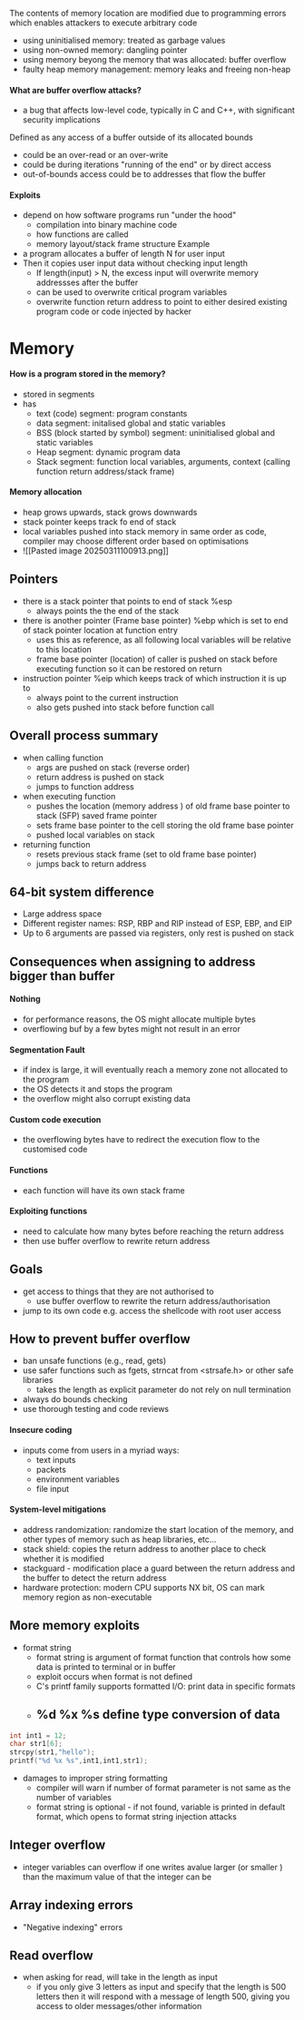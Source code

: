 The contents of memory location are modified due to programming errors which enables attackers to execute arbitrary code
- using uninitialised memory: treated as garbage values
- using non-owned memory: dangling pointer
- using memory beyong the memory that was allocated: buffer overflow
- faulty heap memory management: memory leaks and freeing non-heap

#### What are buffer overflow attacks?
- a bug that affects low-level code, typically in C and C++, with significant security implications

Defined as any access of a buffer outside of its allocated bounds
- could be an over-read or an over-write
- could be during iterations "running of the end" or by direct access
- out-of-bounds access could be to addresses that flow the buffer

#### Exploits
- depend on how software programs run "under the hood"
	- compilation into binary machine code
	- how functions are called
	- memory layout/stack frame structure
Example
- a program allocates a buffer of length N for user input
- Then it copies user input data without checking input length
	- If length(input) > N, the excess input will overwrite memory addressses after the buffer
	- can be used to overwrite critical program variables
	- overwrite function return address to point to either desired existing program code or code injected by hacker

# Memory
#### How is a program stored in the memory?
- stored in segments
- has
	- text (code) segment: program constants
	- data segment: initalised global and static variables
	- BSS (block started by symbol) segment: uninitialised global and static variables
	- Heap segment: dynamic program data
	- Stack segment: function local variables, arguments, context (calling function return address/stack frame)
#### Memory allocation
- heap grows upwards, stack grows downwards
- stack pointer keeps track fo end of stack
- local variables pushed into stack memory in same order as code, compiler may choose different order based on optimisations
- ![[Pasted image 20250311100913.png]]


## Pointers
- there is a stack pointer that points to end of stack %esp
	- always points the the end of the stack
- there is another pointer (Frame base pointer) %ebp which is set to end of stack pointer location at function entry 
	- uses this as reference, as all following local variables will be relative to this location
	- frame base pointer (location) of caller is pushed on stack before executing function so it can be restored on return
- instruction pointer %eip which keeps track of which instruction it is up to 
	- always point to the current instruction
	- also gets pushed into stack before function call

## Overall process summary
- when calling function
	- args are pushed on stack (reverse order)
	- return address is pushed on stack
	- jumps to function address
- when executing function
	- pushes the location (memory address ) of old frame base pointer to stack  (SFP) saved frame pointer
	- sets frame base pointer to the cell storing the old frame base pointer
	- pushed local variables on stack
- returning function
	- resets previous stack frame (set to old frame base pointer)
	- jumps back to return address

## 64-bit system difference
- Large address space
- Different register names: RSP, RBP and RIP instead of ESP, EBP, and EIP
- Up to 6 arguments are passed via registers, only rest is pushed on stack

## Consequences when assigning to address bigger than buffer
#### Nothing 
- for performance reasons, the OS might allocate multiple bytes
- overflowing buf by a few bytes might not result in an error
#### Segmentation Fault
- if index is large, it will eventually reach a memory zone not allocated to the program
- the OS detects it and stops the program
- the overflow might also corrupt existing data
#### Custom code execution 
- the overflowing bytes have to redirect the execution flow to the customised code

#### Functions
- each function will have its own stack frame

#### Exploiting functions
- need to calculate how many bytes before reaching the return address
- then use buffer overflow to rewrite return address


## Goals
- get access to things that they are not authorised to
	- use buffer overflow to rewrite the return address/authorisation
- jump to its own code e.g. access the shellcode with root user access


## How to prevent buffer overflow
- ban unsafe functions (e.g., read, gets)
- use safer functions such as fgets, strncat from <strsafe.h> or other safe libraries
	- takes the length as explicit parameter do not rely on null termination
- always do bounds checking
- use thorough testing and code reviews


#### Insecure coding
- inputs come from users in a myriad ways:
	- text inputs
	- packets
	- environment variables
	- file input

#### System-level mitigations
- address randomization: randomize the start location of the memory, and other types of memory such as heap libraries, etc...
- stack shield: copies the return address to another place to check whether it is modified
- stackguard - modification place a guard between the return address and the buffer to detect the return address
- hardware protection: modern CPU supports NX bit, OS can mark memory region as non-executable

## More memory exploits
- format string
	- format string is argument of format function that controls how some data is printed to terminal or in buffer
	- exploit occurs when format is not defined
	- C's printf family supports formatted I/O: print data in specific formats
	- %d %x %s define type conversion of data
		- 
	
```C
int int1 = 12;
char str1[6];
strcpy(str1,"hello");
printf("%d %x %s",int1,int1,str1);
```
- damages to improper string formatting
	- compiler will warn if number of format parameter is not same as the number of variables
	- format string is optional
			- if not found, variable is printed in default format, which opens to format string injection attacks

## Integer overflow
- integer variables can overflow if one writes avalue larger (or smaller ) than the maximum value of that the integer can be


## Array indexing errors
- "Negative indexing" errors


## Read overflow
- when asking for read, will take in the length as input
	- if you only give 3 letters as input and specify that the length is 500 letters then it will respond with a message of length 500, giving you access to older messages/other information